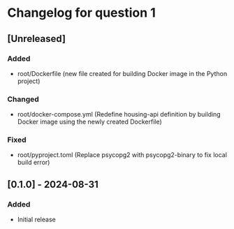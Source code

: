 # Changelog for question 1

## [Unreleased]
### Added
- root/Dockerfile (new file created for building Docker image in the Python project)

### Changed
- root/docker-compose.yml (Redefine housing-api definition by building Docker image using the newly created Dockerfile)

### Fixed
- root/pyproject.toml (Replace psycopg2 with psycopg2-binary to fix local build error)


## [0.1.0] - 2024-08-31
### Added
- Initial release
